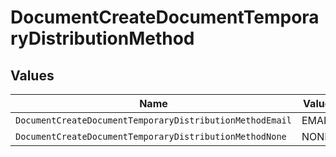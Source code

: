 # DocumentCreateDocumentTemporaryDistributionMethod


## Values

| Name                                                     | Value                                                    |
| -------------------------------------------------------- | -------------------------------------------------------- |
| `DocumentCreateDocumentTemporaryDistributionMethodEmail` | EMAIL                                                    |
| `DocumentCreateDocumentTemporaryDistributionMethodNone`  | NONE                                                     |